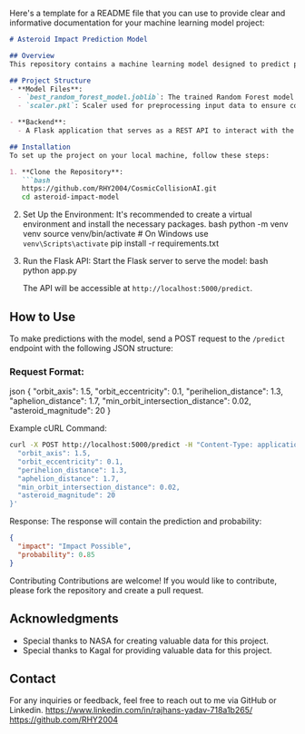 Here's a template for a README file that you can use to provide clear and informative documentation for your machine learning model project:

```markdown
# Asteroid Impact Prediction Model

## Overview
This repository contains a machine learning model designed to predict potential asteroid impacts on Earth. The model leverages data from NASA's asteroid database to assess the likelihood of impact based on key parameters such as orbit characteristics and asteroid magnitude.

## Project Structure
- **Model Files**:
  - `best_random_forest_model.joblib`: The trained Random Forest model used for predictions.
  - `scaler.pkl`: Scaler used for preprocessing input data to ensure consistency with training data.

- **Backend**:
  - A Flask application that serves as a REST API to interact with the model and make predictions based on user input.

## Installation
To set up the project on your local machine, follow these steps:

1. **Clone the Repository**:
   ```bash
   https://github.com/RHY2004/CosmicCollisionAI.git
   cd asteroid-impact-model
   ```

2. Set Up the Environment:
   It's recommended to create a virtual environment and install the necessary packages.
   bash
   python -m venv venv
   source venv/bin/activate  # On Windows use `venv\Scripts\activate`
   pip install -r requirements.txt
   

3. Run the Flask API:
   Start the Flask server to serve the model:
   bash
   python app.py
   
   The API will be accessible at `http://localhost:5000/predict`.

## How to Use
To make predictions with the model, send a POST request to the `/predict` endpoint with the following JSON structure:

### Request Format:
json
{
  "orbit_axis": 1.5,
  "orbit_eccentricity": 0.1,
  "perihelion_distance": 1.3,
  "aphelion_distance": 1.7,
  "min_orbit_intersection_distance": 0.02,
  "asteroid_magnitude": 20
}


 Example cURL Command:
```bash
curl -X POST http://localhost:5000/predict -H "Content-Type: application/json" -d '{
  "orbit_axis": 1.5,
  "orbit_eccentricity": 0.1,
  "perihelion_distance": 1.3,
  "aphelion_distance": 1.7,
  "min_orbit_intersection_distance": 0.02,
  "asteroid_magnitude": 20
}'
```

 Response:
The response will contain the prediction and probability:
```json
{
  "impact": "Impact Possible",
  "probability": 0.85
}
```

 Contributing
Contributions are welcome! If you would like to contribute, please fork the repository and create a pull request.


## Acknowledgments
- Special thanks to NASA for creating valuable data for this project.
- Special thanks to Kagal for providing valuable data for this project.

## Contact
For any inquiries or feedback, feel free to reach out to me via GitHub or Linkedin.
https://www.linkedin.com/in/rajhans-yadav-718a1b265/
https://github.com/RHY2004
